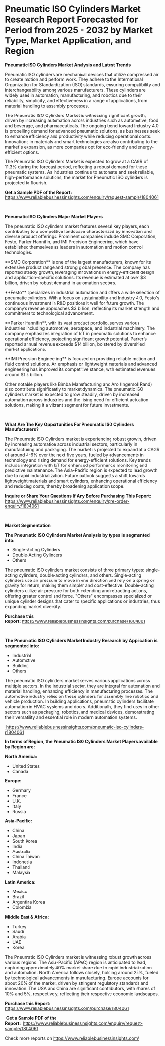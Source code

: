 <p><h1>Pneumatic ISO Cylinders Market Research Report Forecasted for Period from 2025 -  2032 by Market Type, Market Application, and Region</h1></p><p><strong>Pneumatic ISO Cylinders Market Analysis and Latest Trends</strong></p>
<p><p>Pneumatic ISO cylinders are mechanical devices that utilize compressed air to create motion and perform work. They adhere to the International Organization for Standardization (ISO) standards, ensuring compatibility and interchangeability among various manufacturers. These cylinders are widely used in automation, manufacturing, and robotics due to their reliability, simplicity, and effectiveness in a range of applications, from material handling to assembly processes.</p><p>The Pneumatic ISO Cylinders Market is witnessing significant growth, driven by increasing automation across industries such as automotive, food and beverage, and pharmaceuticals. The ongoing trend toward Industry 4.0 is propelling demand for advanced pneumatic solutions, as businesses seek to enhance efficiency and productivity while reducing operational costs. Innovations in materials and smart technologies are also contributing to the market's expansion, as more companies opt for eco-friendly and energy-efficient options. </p><p>The Pneumatic ISO Cylinders Market is expected to grow at a CAGR of 11.3% during the forecast period, reflecting a robust demand for these pneumatic systems. As industries continue to automate and seek reliable, high-performance solutions, the market for Pneumatic ISO cylinders is projected to flourish.</p></p>
<p><strong>Get a Sample PDF of the Report:&nbsp;</strong> <a href="https://www.reliablebusinessinsights.com/enquiry/request-sample/1804061?utm_campaign=75&utm_medium=2&utm_source=Github&utm_content=ia&utm_term=10042025&utm_id=pneumatic-iso-cylinders">https://www.reliablebusinessinsights.com/enquiry/request-sample/1804061</a></p>
<p>&nbsp;</p>
<p><strong>Pneumatic ISO Cylinders Major Market Players</strong></p>
<p><p>The pneumatic ISO cylinders market features several key players, each contributing to a competitive landscape characterized by innovation and diverse product offerings. Prominent companies include SMC Corporation, Festo, Parker Hannifin, and IMI Precision Engineering, which have established themselves as leaders in automation and motion control technologies.</p><p>**SMC Corporation** is one of the largest manufacturers, known for its extensive product range and strong global presence. The company has reported steady growth, leveraging innovations in energy-efficient design and application-specific solutions. Its revenue is estimated at over $3 billion, driven by robust demand in automation sectors.</p><p>**Festo** specializes in industrial automation and offers a wide selection of pneumatic cylinders. With a focus on sustainability and Industry 4.0, Festo's continuous investment in R&D positions it well for future growth. The company’s revenue approaches $3 billion, reflecting its market strength and commitment to technological advancement.</p><p>**Parker Hannifin**, with its vast product portfolio, serves various industries including automotive, aerospace, and industrial machinery. The company emphasizes integration of IoT in pneumatic solutions to enhance operational efficiency, projecting significant growth potential. Parker’s reported annual revenue exceeds $14 billion, bolstered by diversified market applications.</p><p>**IMI Precision Engineering** is focused on providing reliable motion and fluid control solutions. An emphasis on lightweight materials and advanced engineering has improved its competitive stance, with estimated revenues around $1.5 billion. </p><p>Other notable players like Bimba Manufacturing and Aro (Ingersoll Rand) also contribute significantly to market dynamics. The pneumatic ISO cylinders market is expected to grow steadily, driven by increased automation across industries and the rising need for efficient actuation solutions, making it a vibrant segment for future investments.</p></p>
<p>&nbsp;</p>
<p><strong>What Are The Key Opportunities For Pneumatic ISO Cylinders Manufacturers?</strong></p>
<p><p>The Pneumatic ISO Cylinders market is experiencing robust growth, driven by increasing automation across industrial sectors, particularly in manufacturing and packaging. The market is projected to expand at a CAGR of around 4-6% over the next five years, fueled by advancements in technology and rising demand for energy-efficient solutions. Key trends include integration with IoT for enhanced performance monitoring and predictive maintenance. The Asia-Pacific region is expected to lead growth due to rapid industrialization. Future outlook suggests a shift towards lightweight materials and smart cylinders, enhancing operational efficiency and reducing costs, thereby broadening application scope.</p></p>
<p><strong>Inquire or Share Your Questions If Any Before Purchasing This Report:</strong> <a href="https://www.reliablebusinessinsights.com/enquiry/pre-order-enquiry/1804061?utm_campaign=75&utm_medium=2&utm_source=Github&utm_content=ia&utm_term=10042025&utm_id=pneumatic-iso-cylinders">https://www.reliablebusinessinsights.com/enquiry/pre-order-enquiry/1804061</a></p>
<p>&nbsp;</p>
<p><strong>Market Segmentation</strong></p>
<p><strong>The Pneumatic ISO Cylinders Market Analysis by types is segmented into:</strong></p>
<p><ul><li>Single-Acting Cylinders</li><li>Double-Acting Cylinders</li><li>Others</li></ul></p>
<p><p>The pneumatic ISO cylinders market consists of three primary types: single-acting cylinders, double-acting cylinders, and others. Single-acting cylinders use air pressure to move in one direction and rely on a spring or gravity for return, making them simpler and cost-effective. Double-acting cylinders utilize air pressure for both extending and retracting actions, offering greater control and force. "Others" encompasses specialized or unique cylinder designs that cater to specific applications or industries, thus expanding market diversity.</p></p>
<p><strong>Purchase this Report:&nbsp;</strong><a href="https://www.reliablebusinessinsights.com/purchase/1804061?utm_campaign=75&utm_medium=2&utm_source=Github&utm_content=ia&utm_term=10042025&utm_id=pneumatic-iso-cylinders">https://www.reliablebusinessinsights.com/purchase/1804061</a></p>
<p>&nbsp;</p>
<p><strong>The Pneumatic ISO Cylinders Market Industry Research by Application is segmented into:</strong></p>
<p><ul><li>Industrial</li><li>Automotive</li><li>Building</li><li>Others</li></ul></p>
<p><p>The pneumatic ISO cylinders market serves various applications across multiple sectors. In the industrial sector, they are integral for automation and material handling, enhancing efficiency in manufacturing processes. The automotive industry relies on these cylinders for assembly line robotics and vehicle production. In building applications, pneumatic cylinders facilitate automation in HVAC systems and doors. Additionally, they find uses in other sectors such as packaging, robotics, and medical devices, demonstrating their versatility and essential role in modern automation systems.</p></p>
<p><a href="https://www.reliablebusinessinsights.com/pneumatic-iso-cylinders-r1804061?utm_campaign=75&utm_medium=2&utm_source=Github&utm_content=ia&utm_term=10042025&utm_id=pneumatic-iso-cylinders">&nbsp;https://www.reliablebusinessinsights.com/pneumatic-iso-cylinders-r1804061</a></p>
<p><strong>In terms of Region, the Pneumatic ISO Cylinders Market Players available by Region are:</strong></p>
<p>
    <p> <strong> North America: </strong>
        <ul>
            <li>United States</li>
            <li>Canada</li>
        </ul>
        </p> 
    <p> <strong> Europe: </strong>
        <ul>
            <li>Germany</li>
            <li>France</li>
            <li>U.K.</li>
            <li>Italy</li>
            <li>Russia</li>
        </ul>
        </p> 
    <p> <strong> Asia-Pacific: </strong>
        <ul>
            <li>China</li>
            <li>Japan</li>
            <li>South Korea</li>
            <li>India</li>
            <li>Australia</li>
            <li>China Taiwan</li>
            <li>Indonesia</li>
            <li>Thailand</li>
            <li>Malaysia</li>
        </ul>
        </p> 
    <p> <strong> Latin America: </strong>
        <ul>
            <li>Mexico</li>
            <li>Brazil</li>
            <li>Argentina Korea</li>
            <li>Colombia</li>
        </ul>
        </p> 
    <p> <strong> Middle East & Africa: </strong>
        <ul>
            <li>Turkey</li>
            <li>Saudi</li>
            <li>Arabia</li>
            <li>UAE</li>
            <li>Korea</li>
        </ul>
    </p>
    </p>
<p><p>The Pneumatic ISO Cylinders market is witnessing robust growth across various regions. The Asia-Pacific (APAC) region is anticipated to lead, capturing approximately 40% market share due to rapid industrialization and automation. North America follows closely, holding around 25%, fueled by technological advancements in manufacturing. Europe accounts for about 20% of the market, driven by stringent regulatory standards and innovation. The USA and China are significant contributors, with shares of 10% and 5%, respectively, reflecting their respective economic landscapes.</p></p>
<p><strong>Purchase this Report: </strong><a href="https://www.reliablebusinessinsights.com/purchase/1804061?utm_campaign=75&utm_medium=2&utm_source=Github&utm_content=ia&utm_term=10042025&utm_id=pneumatic-iso-cylinders">https://www.reliablebusinessinsights.com/purchase/1804061</a></p>
<p>&nbsp;<strong>Get a Sample PDF of the Report:&nbsp;&nbsp;</strong><a href="https://www.reliablebusinessinsights.com/enquiry/request-sample/1804061?utm_campaign=75&utm_medium=2&utm_source=Github&utm_content=ia&utm_term=10042025&utm_id=pneumatic-iso-cylinders">https://www.reliablebusinessinsights.com/enquiry/request-sample/1804061</a></p>
<p><strong></strong></p>
<p>Check more reports on <a href="https://www.reliablebusinessinsights.com/?utm_campaign=75&utm_medium=2&utm_source=Github&utm_content=ia&utm_term=10042025&utm_id=pneumatic-iso-cylinders">https://www.reliablebusinessinsights.com/</a></p>